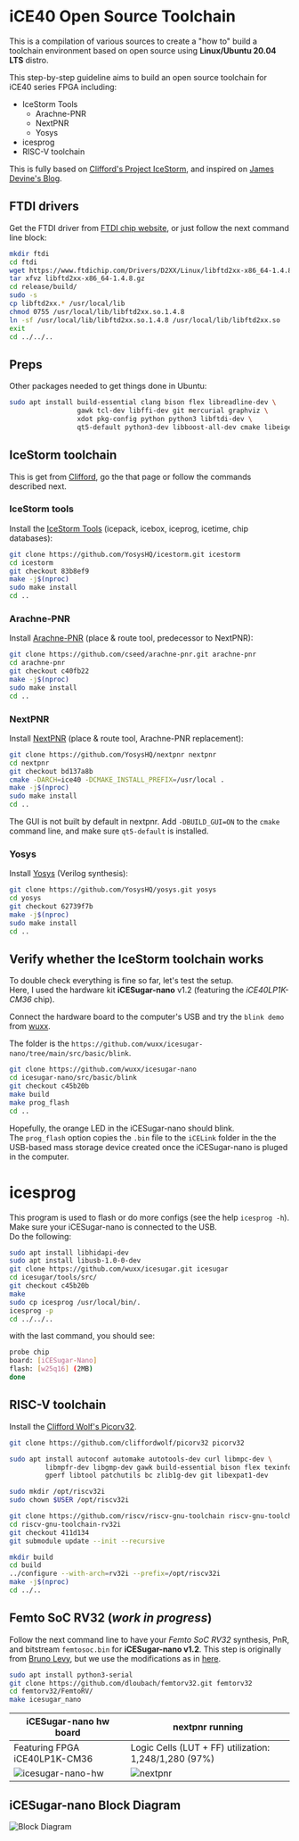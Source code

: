 # iCE40 Open Source Toolchain
This is a compilation of various sources to create a "how to" build a toolchain environment based on open source using **Linux/Ubuntu 20.04 LTS** distro.

This step-by-step guideline aims to build an open source toolchain for iCE40 series FPGA including:
- IceStorm Tools
   - Arachne-PNR
   - NextPNR
   - Yosys
- icesprog
- RISC-V toolchain 

This is fully based on [Clifford's Project IceStorm](http://www.clifford.at/icestorm/), and inspired on [James Devine's Blog](https://pingu98.wordpress.com/2019/04/08/how-to-build-your-own-cpu-from-scratch-inside-an-fpga/).


## FTDI drivers
Get the FTDI driver from [FTDI chip website](https://ftdichip.com/drivers/d2xx-drivers/), or just follow the next command line block:

```bash
mkdir ftdi
cd ftdi
wget https://www.ftdichip.com/Drivers/D2XX/Linux/libftd2xx-x86_64-1.4.8.gz
tar xfvz libftd2xx-x86_64-1.4.8.gz
cd release/build/
sudo -s 
cp libftd2xx.* /usr/local/lib
chmod 0755 /usr/local/lib/libftd2xx.so.1.4.8
ln -sf /usr/local/lib/libftd2xx.so.1.4.8 /usr/local/lib/libftd2xx.so
exit
cd ../../..
```


## Preps
Other packages needed to get things done in Ubuntu:
```bash
sudo apt install build-essential clang bison flex libreadline-dev \
                 gawk tcl-dev libffi-dev git mercurial graphviz \
                 xdot pkg-config python python3 libftdi-dev \
                 qt5-default python3-dev libboost-all-dev cmake libeigen3-dev
```


## IceStorm toolchain
This is get from [Clifford](http://www.clifford.at/icestorm/), go the that page or follow the commands described next.


### IceStorm tools
Install the [IceStorm Tools](https://github.com/YosysHQ/icestorm) (icepack, icebox, iceprog, icetime, chip databases):

```bash
git clone https://github.com/YosysHQ/icestorm.git icestorm
cd icestorm
git checkout 83b8ef9
make -j$(nproc)
sudo make install
cd ..
```

### Arachne-PNR
Install [Arachne-PNR](https://github.com/cseed/arachne-pnr) (place & route tool, predecessor to NextPNR):

```bash
git clone https://github.com/cseed/arachne-pnr.git arachne-pnr
cd arachne-pnr
git checkout c40fb22
make -j$(nproc)
sudo make install
cd ..
```

### NextPNR
Install [NextPNR](https://github.com/YosysHQ/nextpnr) (place & route tool, Arachne-PNR replacement):

```bash
git clone https://github.com/YosysHQ/nextpnr nextpnr
cd nextpnr
git checkout bd137a8b
cmake -DARCH=ice40 -DCMAKE_INSTALL_PREFIX=/usr/local .
make -j$(nproc)
sudo make install
cd ..
```
The GUI is not built by default in nextpnr. Add `-DBUILD_GUI=ON` to the `cmake` command line, and make sure `qt5-default` is installed.


### Yosys
Install [Yosys](http://bygone.clairexen.net/yosys/) (Verilog synthesis):

```bash
git clone https://github.com/YosysHQ/yosys.git yosys
cd yosys
git checkout 62739f7b
make -j$(nproc)
sudo make install
cd ..
```

## Verify whether the IceStorm toolchain works
To double check everything is fine so far, let's test the setup.  
Here, I used the hardware kit **iCESugar-nano** v1.2 (featuring the *iCE40LP1K-CM36* chip).

Connect the hardware board to the computer's USB and try the `blink demo` from [wuxx](https://github.com/wuxx/icesugar-nano).

The folder is the `https://github.com/wuxx/icesugar-nano/tree/main/src/basic/blink`.

```bash
git clone https://github.com/wuxx/icesugar-nano
cd icesugar-nano/src/basic/blink
git checkout c45b20b
make build
make prog_flash
cd ..
```
Hopefully, the orange LED in the iCESugar-nano should blink.  
The `prog_flash` option copies the `.bin` file to the `iCELink` folder in the the USB-based mass storage device created once the iCESugar-nano is pluged in the computer.


# icesprog
This program is used to flash or do more configs (see the help `icesprog -h`).  
Make sure your iCESugar-nano is connected to the USB.  
Do the following:

```bash
sudo apt install libhidapi-dev
sudo apt install libusb-1.0-0-dev
git clone https://github.com/wuxx/icesugar.git icesugar
cd icesugar/tools/src/
git checkout c45b20b
make
sudo cp icesprog /usr/local/bin/.
icesprog -p 
cd ../../..
```

with the last command, you should see:
```bash
probe chip
board: [iCESugar-Nano]
flash: [w25q16] (2MB)
done
```


## RISC-V toolchain
Install the [Clifford Wolf's Picorv32](https://github.com/cliffordwolf/picorv32).

```bash
git clone https://github.com/cliffordwolf/picorv32 picorv32

sudo apt install autoconf automake autotools-dev curl libmpc-dev \
         libmpfr-dev libgmp-dev gawk build-essential bison flex texinfo \
         gperf libtool patchutils bc zlib1g-dev git libexpat1-dev

sudo mkdir /opt/riscv32i
sudo chown $USER /opt/riscv32i

git clone https://github.com/riscv/riscv-gnu-toolchain riscv-gnu-toolchain-rv32i
cd riscv-gnu-toolchain-rv32i
git checkout 411d134
git submodule update --init --recursive

mkdir build
cd build
../configure --with-arch=rv32i --prefix=/opt/riscv32i
make -j$(nproc)
cd ../..
```

## Femto SoC RV32 (*work in progress*)
Follow the next command line to have your *Femto SoC RV32* synthesis, PnR, and bitstream `femtosoc.bin` for **iCESugar-nano v1.2**. This step is originally from [Bruno Levy](https://github.com/BrunoLevy/learn-fpga), but we use the modifications as in [here](https://github.com/dloubach/femtorv32.git).

```bash
sudo apt install python3-serial
git clone https://github.com/dloubach/femtorv32.git femtorv32
cd femtorv32/FemtoRV/
make icesugar_nano
```
iCESugar-nano hw board | nextpnr running
---------------------- | ---------------
Featuring FPGA iCE40LP1K-CM36 | Logic Cells (LUT + FF) utilization: 1,248/1,280 (97%)
![icesugar-nano-hw](https://github.com/dloubach/ice40-opensource-toolchain/blob/master/icesugar-nano.jpeg) | ![nextpnr](https://github.com/dloubach/ice40-opensource-toolchain/blob/master/ice40lp1k-cm36.gif)


## iCESugar-nano Block Diagram
![Block Diagram](https://github.com/dloubach/ice40-opensource-toolchain/blob/master/icesugar-nano-block-diagram.jpg)
